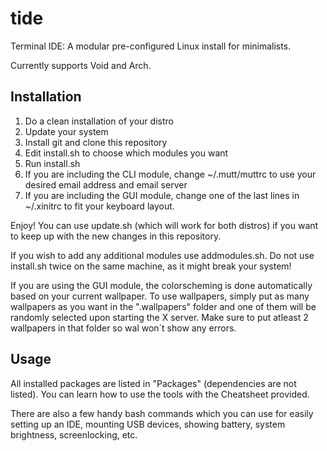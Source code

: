 # tide
Terminal IDE: A modular pre-configured Linux install for minimalists.

Currently supports Void and Arch.

## Installation

1. Do a clean installation of your distro
2. Update your system
3. Install git and clone this repository
4. Edit install.sh to choose which modules you want
5. Run install.sh
6. If you are including the CLI module, change ~/.mutt/muttrc to use your desired email address and email server
7. If you are including the GUI module, change one of the last lines in ~/.xinitrc to fit your keyboard layout.

Enjoy! You can use update.sh (which will work for both distros) if you want to keep up with the new changes in this repository.

If you wish to add any additional modules use addmodules.sh. Do not use install.sh twice on the same machine, as it might break your system!

If you are using the GUI module, the colorscheming is done automatically based on your current wallpaper. To use wallpapers, simply put as many wallpapers as you want in the ".wallpapers" folder and one of them will be randomly selected upon starting the X server. Make sure to put atleast 2 wallpapers in that folder so wal won´t show any errors.

## Usage

All installed packages are listed in "Packages" (dependencies are not listed). You can learn how to use the tools with the Cheatsheet provided. 

There are also a few handy bash commands which you can use for easily setting up an IDE, mounting USB devices, showing battery, system brightness, screenlocking, etc.

